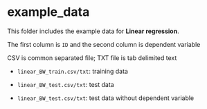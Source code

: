 # example_data

This folder includes the example data for **Linear regression**.

The first column is `ID` and the second column is dependent variable

CSV is common separated file; TXT file is tab delimited text

- `linear_BW_train.csv/txt`: training data

- `linear_BW_test.csv/txt`: test data 

- `linear_BW_test.csv/txt`: test data without dependent variable

